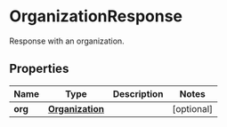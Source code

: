 

# OrganizationResponse

Response with an organization.

## Properties

Name | Type | Description | Notes
------------ | ------------- | ------------- | -------------
**org** | [**Organization**](Organization.md) |  |  [optional]




